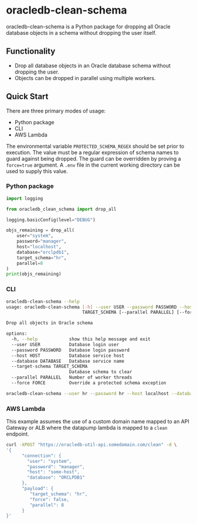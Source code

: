 # oracledb-clean-schema
oracledb-clean-schema is a Python package for dropping all Oracle database objects
in a schema without dropping the user itself.

## Functionality
* Drop all database objects in an Oracle database schema without dropping the user.
* Objects can be dropped in parallel using multiple workers.

## Quick Start
There are three primary modes of usage:
* Python package
* CLI
* AWS Lambda

The environmental variable `PROTECTED_SCHEMA_REGEX` should be set prior to execution. The value must be a regular expression of schema names to guard against being dropped. The guard can be overridden by proving a `force=true` argument. A `.env` file in the current working directory can be used to supply this value.


### Python package
```python
import logging

from oracledb_clean_schema import drop_all

logging.basicConfig(level="DEBUG")

objs_remaining = drop_all(
    user="system",
    password="manager",
    host="localhost",
    database="orclpdb1",
    target_schema="hr",
    parallel=8
)
print(objs_remaining)
```

### CLI
```bash
oracledb-clean-schema --help
usage: oracledb-clean-schema [-h] --user USER --password PASSWORD --host HOST --database DATABASE --target-schema
                             TARGET_SCHEMA [--parallel PARALLEL] [--force FORCE]

Drop all objects in Oracle schema

options:
  -h, --help            show this help message and exit
  --user USER           Database login user
  --password PASSWORD   Database login password
  --host HOST           Database service host
  --database DATABASE   Database service name
  --target-schema TARGET_SCHEMA
                        Database schema to clear
  --parallel PARALLEL   Number of worker threads
  --force FORCE         Override a protected schema exception
```

```bash
oracledb-clean-schema --user hr --password hr --host localhost --database orclpdb1 --target-schema hr --parallel 8
```

### AWS Lambda
This example assumes the use of a custom domain name mapped to an API Gateway or ALB where the datapump lambda is mapped to a `clean` endpoint.

```bash
curl -XPOST "https://oracledb-util-api.somedomain.com/clean" -d \
'{
      "connection": {
        "user": "system",
        "password": "manager",
        "host": "some-host",
        "database": "ORCLPDB1"
      },
      "payload": {
         "target_schema": "hr",
         "force": false,
         "parallel": 8
      }
}'
```